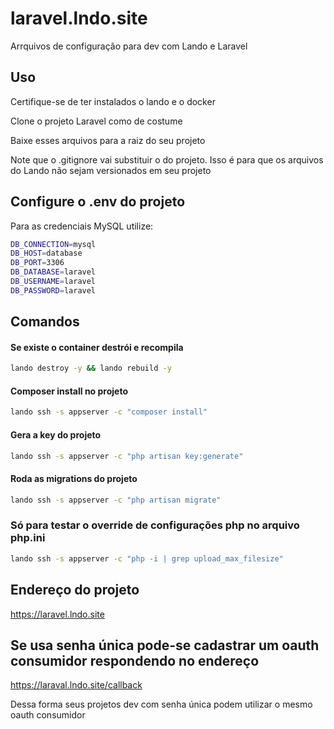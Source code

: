 # laravel.lndo.site

Arrquivos de configuração para dev com Lando e Laravel

## Uso

Certifique-se de ter instalados o lando e o docker

Clone o projeto Laravel como de costume

Baixe esses arquivos para a raiz do seu projeto

Note que o .gitignore vai substituir o do projeto. Isso é para que os arquivos do Lando não sejam versionados em seu projeto

## Configure o .env do projeto

Para as credenciais MySQL utilize:

```bash
DB_CONNECTION=mysql
DB_HOST=database
DB_PORT=3306
DB_DATABASE=laravel
DB_USERNAME=laravel
DB_PASSWORD=laravel
```

## Comandos

#### Se existe o container destrói e recompila
```bash
lando destroy -y && lando rebuild -y
```

#### Composer install no projeto
```bash
lando ssh -s appserver -c "composer install"
```

#### Gera a key do projeto
```bash
lando ssh -s appserver -c "php artisan key:generate"
```

#### Roda as migrations do projeto
```bash
lando ssh -s appserver -c "php artisan migrate"
```

### Só para testar o override de configurações php no arquivo php.ini
```bash
lando ssh -s appserver -c "php -i | grep upload_max_filesize"
```
## Endereço do projeto
https://laravel.lndo.site

## Se usa senha única pode-se cadastrar um oauth consumidor respondendo no endereço 
https://laraval.lndo.site/callback 

Dessa forma seus projetos dev com senha única podem utilizar o mesmo oauth consumidor

